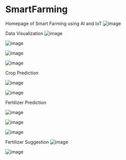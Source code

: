 
# SmartFarming



Homepage of Smart Farming using AI and IoT
![image](https://user-images.githubusercontent.com/53849611/153725142-1b7431da-9471-4ceb-990b-2e23c327d19b.png)

Data Visualization
![image](https://user-images.githubusercontent.com/53849611/153725173-6447f53b-7175-4bc6-a328-723d7b3c2651.png)

![image](https://user-images.githubusercontent.com/53849611/153725184-d8de8b0d-f152-4a80-a194-d9de21545c6c.png)

![image](https://user-images.githubusercontent.com/53849611/153725188-a9cde635-29c8-4d74-b3ed-978339cc4f16.png)

![image](https://user-images.githubusercontent.com/53849611/153725194-436c9ba2-125e-4a4e-b461-5ece3eb1d94f.png)

Crop Prediction

![image](https://user-images.githubusercontent.com/53849611/153725233-e7b1d2b5-f9b3-47d4-85a2-70a7b9e9a193.png)

![image](https://user-images.githubusercontent.com/53849611/153725240-37ff6702-80d0-49e0-a482-7e3cc987e183.png)

Fertilizer Prediction

![image](https://user-images.githubusercontent.com/53849611/153725286-f1ac31d8-18ce-4197-bdc5-a6daa202fc57.png)

![image](https://user-images.githubusercontent.com/53849611/153725292-62ada6dc-3cbb-4f97-b315-0610a32a4f4d.png)

![image](https://user-images.githubusercontent.com/53849611/153725298-5a331a5c-3418-46af-8ac7-a5545225d5f2.png)

Fertilizer Suggestion
![image](https://user-images.githubusercontent.com/53849611/153725317-f6326133-2d21-4039-b73b-57a3c335c7e7.png)

![image](https://user-images.githubusercontent.com/53849611/153725324-8d9d79d1-9c9a-4114-8fcb-0b36d1c0bdb7.png)

